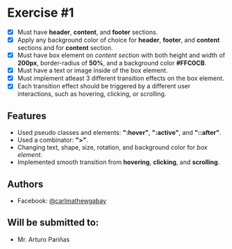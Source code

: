 # Exercise #1
- [x]  Must have **header**, **content**, and **footer** sections.
- [x]  Apply any background color of choice for **header**, **footer**, and **content** sections and  for **content** section.
- [x]  Must have box element on *content section* with both height and width of **200px**, border-radius of **50%**, and a background color **#FFC0CB**.
- [x]  Must have a text or image inside of the box element.
- [x]  Must implement atleast 3 different transition effects on the box element.
- [x]  Each transition effect should be triggered by a different user interactions, such as hovering, clicking, or scrolling.

## Features
- Used pseudo classes and elements: **":hover"**, **":active"**, and **"::after"**.
- Used a combinator: **">"**.
- Changing text, shape, size, rotation, and background color for *box element*.
- Implemented smooth transition from **hovering**, **clicking**, and **scrolling**.

## Authors

- Facebook: [@carlmathewgabay](https://www.facebook.com/carlmathewgabay)

## Will be submitted to:

- Mr. Arturo Pariñas
